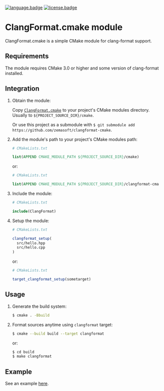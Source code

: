 [![language.badge]][language.url] [![license.badge]][license.url]

# ClangFormat.cmake module

ClangFormat.cmake is a simple CMake module for clang-format support.

## Requirements

The module requires CMake 3.0 or higher and some version of clang-format
installed.

## Integration

1. Obtain the module:

   Copy [`ClangFormat.cmake`](cmake/ClangFormat.cmake) to your project's
   CMake modules directory. Usually to `${PROJECT_SOURCE_DIR}/cmake`.

   Or use this project as a submodule with
   `$ git submodule add https://github.com/zemasoft/clangformat-cmake`.

2. Add the module's path to your project's CMake modules path:

   ```cmake
   # CMakeLists.txt

   list(APPEND CMAKE_MODULE_PATH ${PROJECT_SOURCE_DIR}/cmake)
   ```

   or:

   ```cmake
   # CMakeLists.txt

   list(APPEND CMAKE_MODULE_PATH ${PROJECT_SOURCE_DIR}/clangformat-cmake/cmake)
   ```

3. Include the module:

   ```cmake
   # CMakeLists.txt

   include(ClangFormat)
   ```

4. Setup the module:

   ```cmake
   # CMakeLists.txt

   clangformat_setup(
     src/hello.hpp
     src/hello.cpp
   )
   ```

   or:

   ```cmake
   # CMakeLists.txt

   target_clangformat_setup(sometarget)
   ```

## Usage

1. Generate the build system:

   ```bash
   $ cmake . -Bbuild
   ```

2. Format sources anytime using `clangformat` target:

   ```bash
   $ cmake --build build --target clangformat
   ```

   or:

   ```bash
   $ cd build
   $ make clangformat
   ```

## Example

See an example [here](https://github.com/zemasoft/clangformat-cmake-example).

[language.url]:   https://cmake.org/
[language.badge]: https://img.shields.io/badge/language-CMake-blue.svg

[license.url]:    http://www.boost.org/LICENSE_1_0.txt
[license.badge]:  https://img.shields.io/badge/license-Boost%201.0-blue.svg
